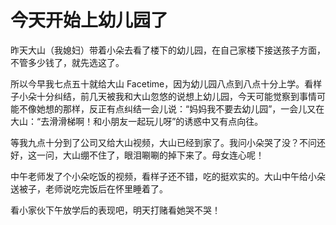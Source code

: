 # 今天开始上幼儿园了

昨天大山（我媳妇）带着小朵去看了楼下的幼儿园，在自己家楼下接送孩子方面，不管多少钱了，就先选这了。

所以今早我七点五十就给大山 Facetime，因为幼儿园八点到八点十分上学。看样子小朵十分纠结，前几天被我和大山忽悠的说想上幼儿园，今天可能觉察到事情可能不像她想的那样，反正有点纠结一会儿说：“妈妈我不要去幼儿园”，一会儿又在大山：“去滑滑梯啊！和小朋友一起玩儿呀”的诱惑中又有点向往。

等我九点十分到了公司又给大山视频，大山已经到家了。我问小朵哭了没？不问还好，这一问，大山绷不住了，眼泪唰唰的掉下来了。母女连心呢！

中午老师发了个小朵吃饭的视频，看样子还不错，吃的挺欢实的。大山中午给小朵送被子，老师说吃完饭后在怀里睡着了。

看小家伙下午放学后的表现吧，明天打赌看她哭不哭！


